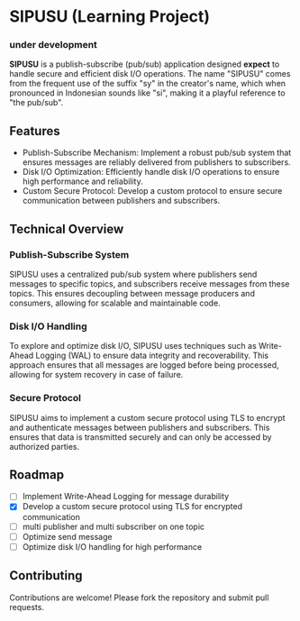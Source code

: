 # SIPUSU (Learning Project)

### under development

**SIPUSU** is a publish-subscribe (pub/sub) application designed **expect** to handle secure and efficient disk I/O operations. The name "SIPUSU" comes from the frequent use of the suffix "sy" in the creator's name, which when pronounced in Indonesian sounds like "si", making it a playful reference to "the pub/sub".

## Features

- Publish-Subscribe Mechanism: Implement a robust pub/sub system that ensures messages are reliably delivered from publishers to subscribers. 
- Disk I/O Optimization: Efficiently handle disk I/O operations to ensure high performance and reliability.
- Custom Secure Protocol: Develop a custom protocol to ensure secure communication between publishers and subscribers.

## Technical Overview
### Publish-Subscribe System

SIPUSU uses a centralized pub/sub system where publishers send messages to specific topics, and subscribers receive messages from these topics. This ensures decoupling between message producers and consumers, allowing for scalable and maintainable code.

### Disk I/O Handling

To explore and optimize disk I/O, SIPUSU uses techniques such as Write-Ahead Logging (WAL) to ensure data integrity and recoverability. This approach ensures that all messages are logged before being processed, allowing for system recovery in case of failure.

### Secure Protocol

SIPUSU aims to implement a custom secure protocol using TLS to encrypt and authenticate messages between publishers and subscribers. This ensures that data is transmitted securely and can only be accessed by authorized parties.

## Roadmap

- [ ] Implement Write-Ahead Logging for message durability
- [x] Develop a custom secure protocol using TLS for encrypted communication
- [ ] multi publisher and multi subscriber on one topic
- [ ] Optimize send message
- [ ] Optimize disk I/O handling for high performance

## Contributing

Contributions are welcome! Please fork the repository and submit pull requests.
